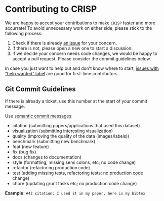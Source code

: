 # Contributing to CRISP

We are happy to accept your contributions to make `CRISP` faster and more accurrate! To avoid unnecessary work on either side, please stick to the following process:

1. Check if there is already [an issue](https://github.com/zalandoresearch/CRISP/issues) for your concern.
2. If there is not, please open a new one to start a discussion. 
3. If we decide your concern needs code changes, we would be happy to accept a pull request. Please consider the commit guidelines below.

In case you just want to help out and don't know where to start, [issues with "help wanted" label](https://github.com/zalandoresearch/CRISP/labels/help%20wanted) are good for first-time contributors. 

## Git Commit Guidelines

If there is already a ticket, use this number at the start of your commit message. 

Use [semantic commit messages](http://seesparkbox.com/foundry/semantic_commit_messages):

* citation (submitting papers/applications that used this dataset)
* visualization (submitting interesting visualization)
* quality (improving the quality of the data (images/labels))
* benchmark (submitting new benchmark)
* feat (new feature)
* fix (bug fix)
* docs (changes to documentation)
* style (formatting, missing semi colons, etc; no code change)
* refactor (refactoring production code)
* test (adding missing tests, refactoring tests; no production code change)
* chore (updating grunt tasks etc; no production code change)

**Example:** `#42 citation: I used it in my paper, here is my bibtex` 
